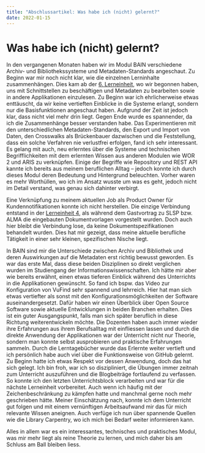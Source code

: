 ```yaml
---
title: "Abschlussartikel: Was habe ich (nicht) gelernt?"
date: 2022-01-15
---
```


<h1>Was habe ich (nicht) gelernt?</h1>

<p>In den vergangenen Monaten haben wir im Modul BAIN verschiedene Archiv- und Bibliothekssysteme und Metadaten-Standards angeschaut. Zu Beginn war mir noch nicht klar, wie die einzelnen Lerninhalte zusammenhängen. Dies kam ab der <a href="https://melakae.github.io/bain_lerntagebuch/2021/12/02/lerneinheit_6.html">6. Lerneinheit</a>, wo wir begonnen haben, uns mit Schnittstellen zu beschäftigen und Metadaten zu bearbeiten sowie in andere Applikationen einzulesen. Zu Beginn war ich ehrlicherweise etwas enttäuscht, da wir keine vertieften Einblicke in die Systeme erlangt, sondern nur die Basisfunktionen angeschaut haben. Aufgrund der Zeit ist jedoch klar, dass nicht viel mehr drin liegt. Gegen Ende wurde es spannender, da ich die Zusammenhänge besser verstanden habe. Das Experimentieren mit den unterschiedlichen Metadaten-Standards, den Export und Import von Daten, den Crosswalks als Brückenbauer dazwischen und die Feststellung, dass ein solche Verfahren nie verlustfrei erfolgen, fand ich sehr interessant. Es gelang mit auch, neu erlerntes über die Systeme und technischen Begrifflichkeiten mit dem erlernten Wissen aus anderen Modulen wie WOR 2 und ARIS zu verknüpfen. Einige der Begriffe wie Repository und REST API kannte ich bereits aus meinem beruflichen Alltag – jedoch konnte ich durch dieses Modul deren Bedeutung und Hintergrund beleuchten. Vorher waren es mehr Worthüllen, wo ich im Ansatz wusste um was es geht, jedoch nicht im Detail verstand, was genau sich dahinter verbirgt.<br> </p>

<p>Eine Verknüpfung zu meinem aktuellen Job als Product Owner für Kundennotifikationen konnte ich nicht herstellen. Die einzige Verbindung entstand in der <a href="https://melakae.github.io/bain_lerntagebuch/2021/11/05/lerneinheit_4.html">Lerneinheit 4</a>, als während dem Gastvortrag zu SLSP bzw. ALMA die eingebauten Dokumentvorlagen vorgestellt wurden. Doch auch hier bleibt die Verbindung lose, da keine Dokumentspezifikationen behandelt wurden. Dies hat mir gezeigt, dass meine aktuelle berufliche Tätigkeit in einer sehr kleinen, spezifischen Nische liegt. <br> </p>

<p>In BAIN sind mir die Unterschiede zwischen Archiv und Bibliothek und deren Auswirkungen auf die Metadaten erst richtig bewusst geworden. Es war das erste Mal, dass diese beiden Disziplinen so direkt verglichen wurden im Studiengang der Informationswissenschaften. Ich hätte mir aber wie bereits erwähnt, einen etwas tieferen Einblick während des Unterrichts in die Applikationen gewünscht. So fand ich bspw. das Video zur Konfiguration von VuFind sehr spannend und lehrreich. Hier hat man sich etwas vertiefter als sonst mit den Konfigurationsmöglichkeiten der Software auseinandergesetzt. Dafür haben wir einen Überblick über Open Source Software sowie aktuelle Entwicklungen in beiden Branchen erhalten. Dies ist ein guter Ausgangspunkt, falls man sich später beruflich in diese Richtung weiterentwickeln möchte. Die Dozenten haben auch immer wieder ihre Erfahrungen aus ihrem Berufsalltag mit einfliessen lassen und durch die direkte Anwendung der Applikationen war der Unterricht nicht nur Theorie, sondern man konnte selbst ausprobieren und praktische Erfahrungen sammeln. Durch die Lerntagebücher wurde das Erlernte weiter vertieft und ich persönlich habe auch viel über die Funktionsweise von GitHub gelernt. Zu Beginn hatte ich etwas Respekt vor dessen Anwendung, doch das hat sich gelegt. Ich bin froh, war ich so diszipliniert, die Übungen immer zeitnah zum Unterricht auszuführen und die Blogbeiträge fortlaufend zu verfassen. So konnte ich den letzten Unterrichtsblock verarbeiten und war für die nächste Lerneinheit vorbereitet. Auch wenn ich häufig mit der Zeichenbeschränkung zu kämpfen hatte und manchmal gerne noch mehr geschrieben hätte. Meiner Einschätzung nach, konnte ich dem Unterricht gut folgen und mit einem vernünftigen Arbeitsaufwand mir das für mich relevante Wissen aneignen. Auch verfüge ich nun über spannende Quellen wie die Library Carpentry, wo ich mich bei Bedarf weiter informieren kann. <br> </p>
  
<p>Alles in allem war es ein interessantes, technisches und praktisches Modul, was mir mehr liegt als reine Theorie zu lernen, und mich daher bis am Schluss am Ball bleiben liess. </p>
